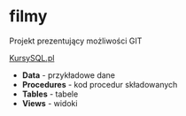 # filmy
Projekt prezentujący możliwości GIT

[KursySQL.pl](https://www.krusysql.pl)

* **Data** - przykładowe dane
* **Procedures** - kod procedur składowanych
* **Tables** - tabele
* **Views** - widoki
